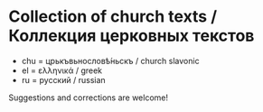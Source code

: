 # Collection of church texts / Коллекция церковных текстов

* chu = црькъвьнословѣ́ньскъ / church slavonic
* el = ελληνικά / greek
* ru = русский / russian

Suggestions and corrections are welcome!